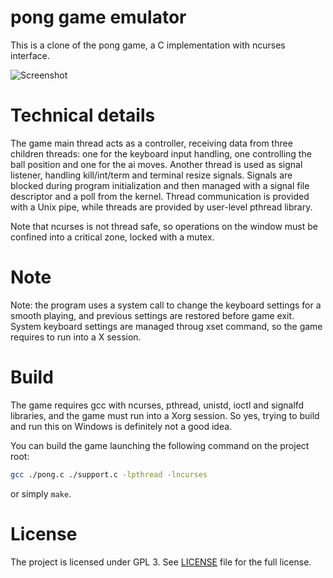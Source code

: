 pong game emulator
==================
This is a clone of the pong game, a C implementation with ncurses interface.

![Screenshot](http://i1383.photobucket.com/albums/ah312/m-programmer/pong_zps08d52b70.png)

Technical details
=================
The game main thread acts as a controller, receiving data from three 
children threads: one for the keyboard input handling, one controlling the
ball position and one for the ai moves. Another thread is used as signal listener, handling kill/int/term and terminal resize signals. Signals are blocked during program initialization and then managed with a signal file descriptor and a poll from the kernel. Thread communication is provided
with a Unix pipe, while threads are provided by user-level pthread library.

Note that ncurses is not thread safe, so operations on the window
must be confined into a critical zone, locked with a mutex.

Note
====
Note: the program uses a system call to change the keyboard settings for a
smooth playing, and previous settings are restored before game exit.
System keyboard settings are managed throug xset command, so the game
requires to run into a X session.

Build
=====
The game requires gcc with ncurses, pthread, unistd, ioctl and signalfd libraries, and the game must run into a Xorg session. So yes, trying to build and run this on Windows is definitely not a good idea.

You can build the game launching the following command on the project root:
```bash
gcc ./pong.c ./support.c -lpthread -lncurses
```
or simply `make`.

License
===================
The project is licensed under GPL 3. See [LICENSE](./LICENSE)
file for the full license.
